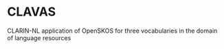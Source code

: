 CLAVAS
======

CLARIN-NL application of OpenSKOS for three vocabularies in the domain of language resources
